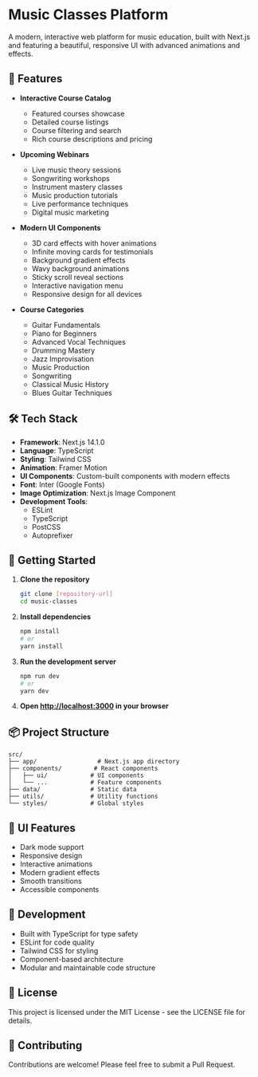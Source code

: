 # Music Classes Platform

A modern, interactive web platform for music education, built with Next.js and featuring a beautiful, responsive UI with advanced animations and effects.

## 🚀 Features

- **Interactive Course Catalog**
  - Featured courses showcase
  - Detailed course listings
  - Course filtering and search
  - Rich course descriptions and pricing

- **Upcoming Webinars**
  - Live music theory sessions
  - Songwriting workshops
  - Instrument mastery classes
  - Music production tutorials
  - Live performance techniques
  - Digital music marketing

- **Modern UI Components**
  - 3D card effects with hover animations
  - Infinite moving cards for testimonials
  - Background gradient effects
  - Wavy background animations
  - Sticky scroll reveal sections
  - Interactive navigation menu
  - Responsive design for all devices

- **Course Categories**
  - Guitar Fundamentals
  - Piano for Beginners
  - Advanced Vocal Techniques
  - Drumming Mastery
  - Jazz Improvisation
  - Music Production
  - Songwriting
  - Classical Music History
  - Blues Guitar Techniques

## 🛠️ Tech Stack

- **Framework**: Next.js 14.1.0
- **Language**: TypeScript
- **Styling**: Tailwind CSS
- **Animation**: Framer Motion
- **UI Components**: Custom-built components with modern effects
- **Font**: Inter (Google Fonts)
- **Image Optimization**: Next.js Image Component
- **Development Tools**:
  - ESLint
  - TypeScript
  - PostCSS
  - Autoprefixer

## 🚀 Getting Started

1. **Clone the repository**
   ```bash
   git clone [repository-url]
   cd music-classes
   ```

2. **Install dependencies**
   ```bash
   npm install
   # or
   yarn install
   ```

3. **Run the development server**
   ```bash
   npm run dev
   # or
   yarn dev
   ```

4. **Open [http://localhost:3000](http://localhost:3000) in your browser**

## 📦 Project Structure

```
src/
├── app/                 # Next.js app directory
├── components/         # React components
│   ├── ui/            # UI components
│   └── ...            # Feature components
├── data/              # Static data
├── utils/             # Utility functions
└── styles/            # Global styles
```

## 🎨 UI Features

- Dark mode support
- Responsive design
- Interactive animations
- Modern gradient effects
- Smooth transitions
- Accessible components

## 🔧 Development

- Built with TypeScript for type safety
- ESLint for code quality
- Tailwind CSS for styling
- Component-based architecture
- Modular and maintainable code structure

## 📝 License

This project is licensed under the MIT License - see the LICENSE file for details.

## 👥 Contributing

Contributions are welcome! Please feel free to submit a Pull Request.
